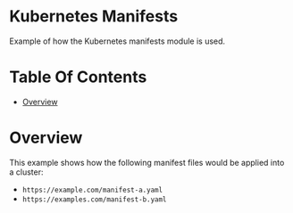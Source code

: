 # Kubernetes Manifests
Example of how the Kubernetes manifests module is used.

# Table Of Contents
- [Overview](#overview)

# Overview
This example shows how the following manifest files would be applied into a cluster:

- `https://example.com/manifest-a.yaml`
- `https://examples.com/manifest-b.yaml`
